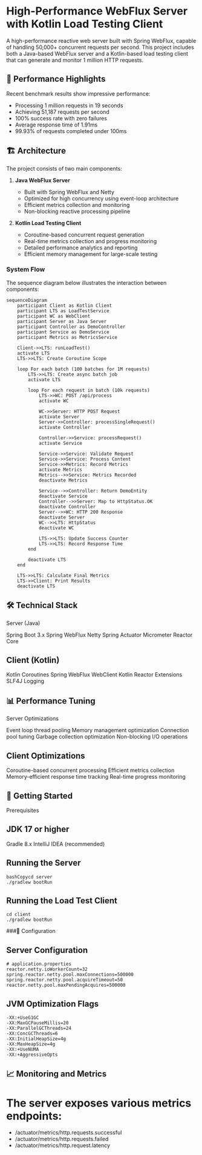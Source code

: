 # High-Performance WebFlux Server with Kotlin Load Testing Client

A high-performance reactive web server built with Spring WebFlux, capable of handling 50,000+ concurrent requests per second. This project includes both a Java-based WebFlux server and a Kotlin-based load testing client that can generate and monitor 1 million HTTP requests.

## 🚀 Performance Highlights

Recent benchmark results show impressive performance:
- Processing 1 million requests in 19 seconds
- Achieving 51,187 requests per second
- 100% success rate with zero failures
- Average response time of 1.91ms
- 99.93% of requests completed under 100ms

## 🏗️ Architecture

The project consists of two main components:

1. **Java WebFlux Server**
   - Built with Spring WebFlux and Netty
   - Optimized for high concurrency using event-loop architecture
   - Efficient metrics collection and monitoring
   - Non-blocking reactive processing pipeline

2. **Kotlin Load Testing Client**
   - Coroutine-based concurrent request generation
   - Real-time metrics collection and progress monitoring
   - Detailed performance analytics and reporting
   - Efficient memory management for large-scale testing

### System Flow
The sequence diagram below illustrates the interaction between components:

```mermaid
sequenceDiagram
    participant Client as Kotlin Client
    participant LTS as LoadTestService
    participant WC as WebClient
    participant Server as Java Server
    participant Controller as DemoController
    participant Service as DemoService
    participant Metrics as MetricsService

    Client->>LTS: runLoadTest()
    activate LTS
    LTS->>LTS: Create Coroutine Scope
    
    loop For each batch (100 batches for 1M requests)
        LTS->>LTS: Create async batch job
        activate LTS
        
        loop For each request in batch (10k requests)
            LTS->>WC: POST /api/process
            activate WC
            
            WC->>Server: HTTP POST Request
            activate Server
            Server->>Controller: processSingleRequest()
            activate Controller
            
            Controller->>Service: processRequest()
            activate Service
            
            Service->>Service: Validate Request
            Service->>Service: Process Content
            Service->>Metrics: Record Metrics
            activate Metrics
            Metrics-->>Service: Metrics Recorded
            deactivate Metrics
            
            Service-->>Controller: Return DemoEntity
            deactivate Service
            Controller-->>Server: Map to HttpStatus.OK
            deactivate Controller
            Server-->>WC: HTTP 200 Response
            deactivate Server
            WC-->>LTS: HttpStatus
            deactivate WC
            
            LTS->>LTS: Update Success Counter
            LTS->>LTS: Record Response Time
        end
        
        deactivate LTS
    end
    
    LTS->>LTS: Calculate Final Metrics
    LTS->>Client: Print Results
    deactivate LTS
```



## 🛠️ Technical Stack
Server (Java)

Spring Boot 3.x
Spring WebFlux
Netty
Spring Actuator
Micrometer
Reactor Core

## Client (Kotlin)

Kotlin Coroutines
Spring WebFlux WebClient
Kotlin Reactor Extensions
SLF4J Logging

## 📊 Performance Tuning
Server Optimizations

Event loop thread pooling
Memory management optimization
Connection pool tuning
Garbage collection optimization
Non-blocking I/O operations

## Client Optimizations

Coroutine-based concurrent processing
Efficient metrics collection
Memory-efficient response time tracking
Real-time progress monitoring

## 🚦 Getting Started
Prerequisites

## JDK 17 or higher
Gradle 8.x
IntelliJ IDEA (recommended)

## Running the Server
```
bashCopycd server
./gradlew bootRun
```
## Running the Load Test Client

```
cd client
./gradlew bootRun
```

###🔧 Configuration
## Server Configuration
```
# application.properties
reactor.netty.ioWorkerCount=32
spring.reactor.netty.pool.maxConnections=500000
spring.reactor.netty.pool.acquireTimeout=50
reactor.netty.pool.maxPendingAcquires=500000
```
## JVM Optimization Flags
```
-XX:+UseG1GC
-XX:MaxGCPauseMillis=20
-XX:ParallelGCThreads=24
-XX:ConcGCThreads=6
-XX:InitialHeapSize=4g
-XX:MaxHeapSize=4g
-XX:+UseNUMA
-XX:+AggressiveOpts
```

## 📈 Monitoring and Metrics
# The server exposes various metrics endpoints:
- /actuator/metrics/http.requests.successful
- /actuator/metrics/http.requests.failed
- /actuator/metrics/http.request.latency


